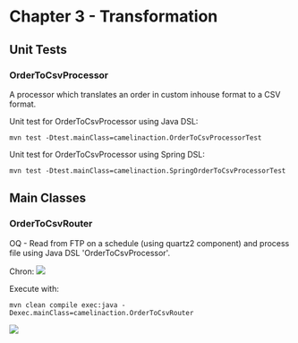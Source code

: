 # Chapter 3 - Transformation ##

## Unit Tests ##
### OrderToCsvProcessor ###

A processor which translates an order in custom inhouse format to a CSV format.

Unit test for OrderToCsvProcessor using Java DSL:

	mvn test -Dtest.mainClass=camelinaction.OrderToCsvProcessorTest

Unit test for OrderToCsvProcessor using Spring DSL:
	
	mvn test -Dtest.mainClass=camelinaction.SpringOrderToCsvProcessorTest

## Main Classes ##

### OrderToCsvRouter ###

OQ - Read from FTP on a schedule (using quartz2 component) and process file using Java DSL 'OrderToCsvProcessor'.

Chron:
![](http://2.bp.blogspot.com/--d9V7XzD9aU/UgzRLNXIgSI/AAAAAAAAAcM/cIzUHV665v0/s320/cron.png) 

Execute with:

	mvn clean compile exec:java -Dexec.mainClass=camelinaction.OrderToCsvRouter

![](https://blog.christianposta.com/images/apache-camel-logo.jpg) 


